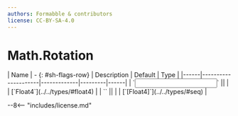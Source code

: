 ```yaml
---
authors: Formabble & contributors
license: CC-BY-SA-4.0
---
```



# Math.Rotation

<div class="sh-parameters" markdown="1">
| Name | - {: #sh-flags-row} | Description | Default | Type |
|------|---------------------|-------------|---------|------|
| `<input>` || | | [`Float4`](../../types/#float4) |
| `<output>` || | | [`[Float4]`](../../types/#seq) |

</div>



--8<-- "includes/license.md"

